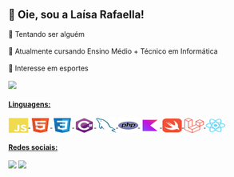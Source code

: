 <h2>👋 Oie, sou a Laísa Rafaella!</h2>
👀 Tentando ser alguém <br><br>
🌱 Atualmente cursando Ensino Médio + Técnico em Informática <br><br>
🏀 Interesse em esportes
<br>
<br>


 <div>
    <a href="https://github.com/laisarafaella">
    <img height="180em" src="https://github-readme-stats.vercel.app/api/top-langs/?username=laisarafaella&layout=compact&langs_count=16&theme=dark"/>
  </div>
  
  <h4>Linguagens:</h4>
  
  <div style="display: inline_block">
    <img align="center" alt="Js" height="30" width="40" src="https://raw.githubusercontent.com/devicons/devicon/master/icons/javascript/javascript-plain.svg">
    <img align="center" alt="HTML" height="30" width="40" src="https://raw.githubusercontent.com/devicons/devicon/master/icons/html5/html5-original.svg">
    <img align="center" alt="CSS" height="30" width="40" src="https://raw.githubusercontent.com/devicons/devicon/master/icons/css3/css3-original.svg">
    <img align="center" alt="Csharp" height="30" width="40" src="https://raw.githubusercontent.com/devicons/devicon/master/icons/csharp/csharp-original.svg">
    <img align="center" alt="MySQL" height="30" width="40" src="https://raw.githubusercontent.com/devicons/devicon/master/icons/mysql/mysql-original.svg">
    <img align="center" alt="HG-PHP" height="30" width="40" src="https://raw.githubusercontent.com/devicons/devicon/master/icons/php/php-original.svg">
   <img align="center" alt="HG-PHP" height="30" width="40" src="https://raw.githubusercontent.com/devicons/devicon/master/icons/kotlin/kotlin-original.svg">
   <img align="center" alt="HG-PHP" height="30" width="40" src="https://raw.githubusercontent.com/devicons/devicon/master/icons/swift/swift-original.svg">
   <img align="center" alt="HG-PHP" height="30" width="40" src="https://raw.githubusercontent.com/devicons/devicon/master/icons/laravel/laravel-original.svg">
   <img align="center" alt="HG-PHP" height="30" width="40" src="https://raw.githubusercontent.com/devicons/devicon/master/icons/react/react-original.svg">
  </div>
    
<h4>Redes sociais:</h4>
 
  <div style="display: inline_block">
  <a href="https://www.instagram.com/laisarafaella/" target="_blank"><img src="https://img.shields.io/badge/-Instagram-%23E4405F?style=for-the-badge&logo=instagram&logoColor=black" target="_blank"></a>
  <a href="https://www.linkedin.com/in/laisarafaella/" target="_blank"><img src="https://img.shields.io/badge/-LinkedIn-%230077B5?style=for-the-badge&logo=linkedin&logoColor=black"target="_blank"</a> 
  </div>
